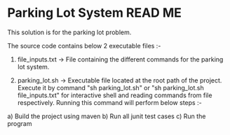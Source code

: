 # Parking Lot System READ ME

This solution is for the parking lot problem.

The source code contains below 2 executable files :-

1) file_inputs.txt -> File containing the different commands for the parking lot system.

2) parking_lot.sh  -> Executable file located at the root path of the project. Execute it by command "sh parking_lot.sh" or "sh parking_lot.sh file_inputs.txt" for interactive shell and reading commands from file respectively. Running this command will perform below steps :-

a) Build the project using maven
b) Run all junit test cases
c) Run the program
